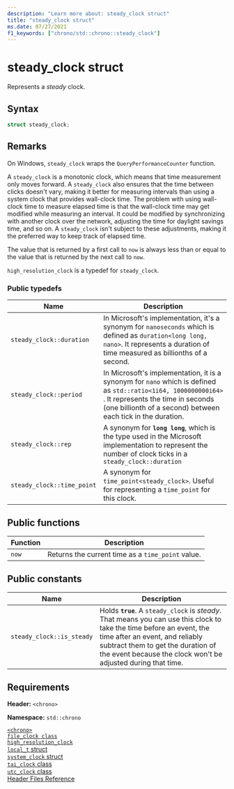 ```yaml
---
description: "Learn more about: steady_clock struct"
title: "steady_clock struct"
ms.date: 07/27/2021
f1_keywords: ["chrono/std::chrono::steady_clock"]
---
```

# steady_clock struct

Represents a *steady* clock.

## Syntax

```cpp
struct steady_clock;
```

## Remarks

On Windows, `steady_clock` wraps the `QueryPerformanceCounter` function.

A `steady_clock` is a monotonic clock, which means that time measurement only moves forward. A `steady_clock` also ensures that the time between clicks doesn't vary, making it better for measuring intervals than using a system clock that provides wall-clock time. The problem with using wall-clock time to measure elapsed time is that the wall-clock time may get modified while measuring an interval. It could be modified by synchronizing with another clock over the network, adjusting the time for daylight savings time, and so on. A `steady_clock` isn't subject to these adjustments, making it the preferred way to keep track of elapsed time.

The value that is returned by a first call to `now` is always less than or equal to the value that is returned by the next call to `now`.

`high_resolution_clock` is a typedef for `steady_clock`.

### Public typedefs

|Name|Description|
|----------|-----------------|
|`steady_clock::duration`|In Microsoft's implementation, it's a synonym for `nanoseconds` which is defined as `duration<long long, nano>`. It represents a duration of time measured as billionths of a second. |
|`steady_clock::period`|In Microsoft's implementation, it is a synonym for `nano` which is defined as `std::ratio<1i64, 1000000000i64>` . It represents the time in seconds (one billionth of a second) between each tick in the duration.|
|`steady_clock::rep`|A synonym for **`long long`**, which is the type used in the Microsoft implementation to represent the number of clock ticks in a `steady_clock::duration`|
|`steady_clock::time_point`|A synonym for `time_point<steady_clock>`. Useful for representing a `time_point` for this clock. |

## Public functions

|Function|Description|
|--------------|-----------------|
|`now`|Returns the current time as a `time_point` value.|

## Public constants

|Name|Description|
|----------|-----------------|
|`steady_clock::is_steady`|Holds **`true`**. A `steady_clock` is *steady*. That means you can use this clock to take the time before an event, the time after an event, and reliably subtract them to get the duration of the event because the clock won't be adjusted during that time.|

## Requirements

**Header:** `<chrono>`

**Namespace:** `std::chrono`

[`<chrono>`](chrono.md)\
[`file_clock class`](file-clock-class.md)\
[`high_resolution_clock`](high-resolution-clock-struct.md)\
[`local_t` struct](local_t.md)\
[`system_clock` struct](system-clock-structure.md)\
[`tai_clock` class](tai-clock-class.md)\
[`utc_clock` class](utc-clock-class.md)\
[Header Files Reference](cpp-standard-library-header-files.md)
